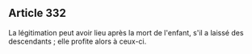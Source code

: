 Article 332
----
La légitimation peut avoir lieu après la mort de l'enfant, s'il a laissé des
descendants ; elle profite alors à ceux-ci.
